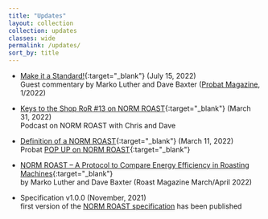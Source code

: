 ```yaml
---
title: "Updates"
layout: collection
collection: updates
classes: wide
permalink: /updates/
sort_by: title
---
```



- [Make it a Standard!](https://www.probat.com/epaper-probatmagazine_1_2022_Kunden/epaper/ausgabe.pdf){:target="_blank"} (July 15, 2022)  
Guest commentary by Marko Luther and Dave Baxter ([Probat Magazine](https://www.probat.com/en/company/news/probat-magazine), 1/2022)

- [Keys to the Shop RoR #13 on NORM ROAST](https://keystotheshop.com/2022/03/ror-13-the-norm-roast-protocol-w-dave-baxter/){:target="_blank"} (March 31, 2022)  
Podcast on NORM ROAST with Chris and Dave

- [Definition of a NORM ROAST](https://www.probat.com/en/events/detail/show/definition-of-a-norm-roast_276/){:target="_blank"} (March 11, 2022)  
Probat [POP UP on NORM ROAST](https://www.youtube.com/watch?v=MmVuMpGIv74){:target="_blank"}

- [NORM ROAST – A Protocol to Compare Energy Efficiency in Roasting Machines](https://www.roastmagazine.com/stories/norm-roast-a-protocol-to-compare-energy-efficiency-in-roasting-machines){:target="_blank"}  
by Marko Luther and Dave Baxter (Roast Magazine March/April 2022)  

<!---
link above might change to the stable one below on release of the next edition:
http://roastmagazine.com/shop/backissues/marapr22/Roast_Feature_NORMROAST.html
-->

- Specification v1.0.0 (November, 2021)  
 first version of the [NORM ROAST specification](/specification/) has been published